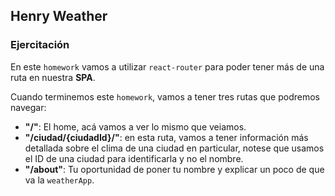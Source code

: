 ## Henry Weather

### Ejercitación

En este `homework` vamos a utilizar `react-router` para poder tener más de una ruta en nuestra **SPA**.

Cuando terminemos este `homework`, vamos a tener tres rutas que podremos navegar:

- **"/"**: El home, acá vamos a ver lo mismo que veiamos.
- **"/ciudad/{ciudadId}/"**: en esta ruta, vamos a tener información más detallada sobre el clima de una ciudad en particular, notese que usamos el ID de una ciudad para identificarla y no el nombre.
- **"/about"**: Tu oportunidad de poner tu nombre y explicar un poco de que va la `weatherApp`.
